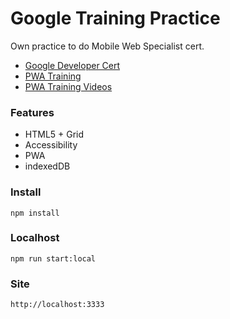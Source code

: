 # Google Training Practice

Own practice to do Mobile Web Specialist cert.

- [Google Developer Cert](https://developers.google.com/certification/mobile-web-specialist)
- [PWA Training](https://codelabs.developers.google.com/dev-pwa-training/)
- [PWA Training Videos](https://www.youtube.com/watch?v=psB_Pjwhbxo&list=PLNYkxOF6rcIB2xHBZ7opgc2Mv009X87Hh)

### Features

- HTML5 + Grid
- Accessibility
- PWA
- indexedDB

### Install

```
npm install
```

### Localhost

```
npm run start:local
```

### Site
```
http://localhost:3333
```